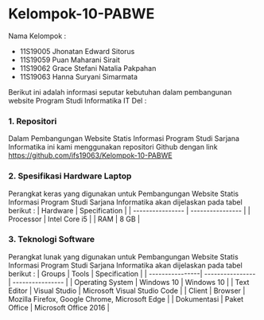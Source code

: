 # Kelompok-10-PABWE

Nama Kelompok :
* 11S19005 Jhonatan Edward Sitorus
* 11S19059 Puan Maharani Sirait 
* 11S19062 Grace Stefani Natalia Pakpahan 
* 11S19063 Hanna Suryani Simarmata 

Berikut ini adalah informasi seputar kebutuhan dalam pembangunan website Program Studi Informatika IT Del :
### 1. Repositori 
Dalam Pembangungan Website Statis Informasi Program Studi Sarjana Informatika ini kami menggunakan repositori Github dengan link https://github.com/ifs19063/Kelompok-10-PABWE

### 2. Spesifikasi Hardware Laptop
Perangkat keras yang digunakan untuk Pembangungan Website Statis Informasi Program Studi Sarjana Informatika akan dijelaskan pada tabel berikut :
| Hardware | Specification |
| ---------------- | ---------------- |
| Processor | Intel Core i5 |
| RAM | 8 GB |

### 3. Teknologi Software
Perangkat lunak yang digunakan untuk Pembangungan Website Statis Informasi Program Studi Sarjana Informatika akan dijelaskan pada tabel berikut :
| Groups | Tools | Specification |
| ----------------| ---------------- | ---------------- |
| Operating System | Windows 10 | Windows 10 |
| Text Editor | Visual Studio | Microsoft Visual Studio Code |
| Client | Browser | Mozilla Firefox, Google Chrome, Microsoft Edge |
| Dokumentasi | Paket Office | Microsoft Office 2016 |

